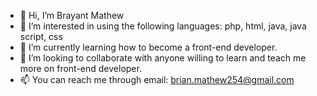 - 👋 Hi, I’m Brayant Mathew
- 👀 I’m interested in using the following languages: php, html, java, java script, css
- 🌱 I’m currently learning how to become a front-end developer.
- 💞️ I’m looking to collaborate with anyone willing to learn and teach me more on front-end developer.
- 📫 You can reach me through email: brian.mathew254@gmail.com 

<!---
brayant254/brayant254 is a ✨ special ✨ repository because its `README.md` (this file) appears on your GitHub profile.
You can click the Preview link to take a look at your changes.
--->
